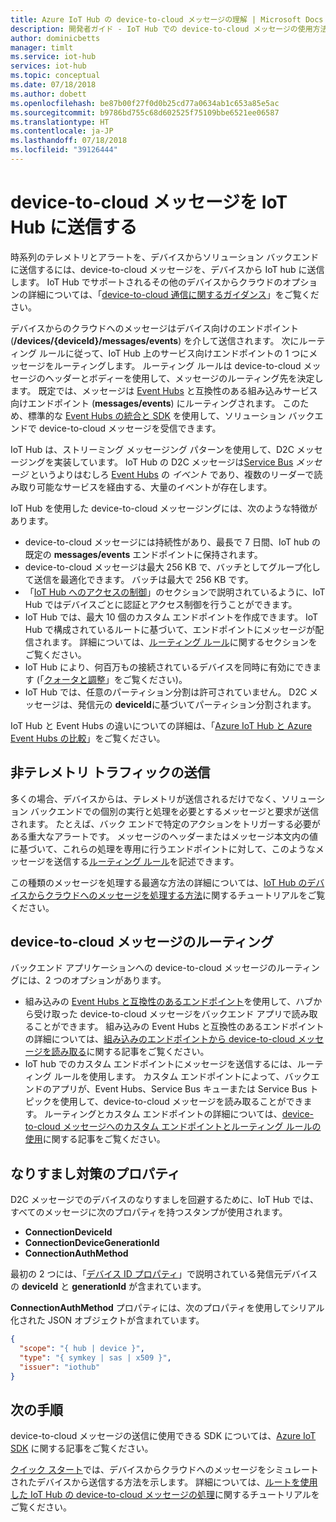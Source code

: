 ```yaml
---
title: Azure IoT Hub の device-to-cloud メッセージの理解 | Microsoft Docs
description: 開発者ガイド - IoT Hub での device-to-cloud メッセージの使用方法。 テレメトリとそれ以外の情報の両方のデータ送信およびルーティングを使用したメッセージの配信について説明します。
author: dominicbetts
manager: timlt
ms.service: iot-hub
services: iot-hub
ms.topic: conceptual
ms.date: 07/18/2018
ms.author: dobett
ms.openlocfilehash: be87b00f27f0d0b25cd77a0634ab1c653a85e5ac
ms.sourcegitcommit: b9786bd755c68d602525f75109bbe6521ee06587
ms.translationtype: HT
ms.contentlocale: ja-JP
ms.lasthandoff: 07/18/2018
ms.locfileid: "39126444"
---
```

# <a name="send-device-to-cloud-messages-to-iot-hub"></a>device-to-cloud メッセージを IoT Hub に送信する

時系列のテレメトリとアラートを、デバイスからソリューション バックエンドに送信するには、device-to-cloud メッセージを、デバイスから IoT hub に送信します。 IoT Hub でサポートされるその他のデバイスからクラウドのオプションの詳細については、「[device-to-cloud 通信に関するガイダンス][lnk-d2c-guidance]」をご覧ください。

デバイスからのクラウドへのメッセージはデバイス向けのエンドポイント (**/devices/{deviceId}/messages/events**) を介して送信されます。 次にルーティング ルールに従って、IoT Hub 上のサービス向けエンドポイントの 1 つにメッセージをルーティングします。 ルーティング ルールは device-to-cloud メッセージのヘッダーとボディーを使用して、メッセージのルーティング先を決定します。 既定では、メッセージは [Event Hubs][lnk-event-hubs] と互換性のある組み込みサービス向けエンドポイント (**messages/events**) にルーティングされます。 このため、標準的な [Event Hubs の統合と SDK][lnk-compatible-endpoint] を使用して、ソリューション バックエンドで device-to-cloud メッセージを受信できます。

IoT Hub は、ストリーミング メッセージング パターンを使用して、D2C メッセージングを実装しています。 IoT Hub の D2C メッセージは[Service Bus][lnk-servicebus] *メッセージ* というよりはむしろ [Event Hubs][lnk-event-hubs] の *イベント* であり、複数のリーダーで読み取り可能なサービスを経由する、大量のイベントが存在します。

IoT Hub を使用した device-to-cloud メッセージングには、次のような特徴があります。

* device-to-cloud メッセージには持続性があり、最長で 7 日間、IoT hub の既定の **messages/events** エンドポイントに保持されます。
* device-to-cloud メッセージは最大 256 KB で、バッチとしてグループ化して送信を最適化できます。 バッチは最大で 256 KB です。
* 「[IoT Hub へのアクセスの制御][lnk-devguide-security]」のセクションで説明されているように、IoT Hub ではデバイスごとに認証とアクセス制御を行うことができます。
* IoT Hub では、最大 10 個のカスタム エンドポイントを作成できます。 IoT Hub で構成されているルートに基づいて、エンドポイントにメッセージが配信されます。 詳細については、[ルーティング ルール](iot-hub-devguide-query-language.md#device-to-cloud-message-routes-query-expressions)に関するセクションをご覧ください。
* IoT Hub により、何百万もの接続されているデバイスを同時に有効にできます (「[クォータと調整][lnk-quotas]」をご覧ください)。
* IoT Hub では、任意のパーティション分割は許可されていません。 D2C メッセージは、発信元の **deviceId**に基づいてパーティション分割されます。

IoT Hub と Event Hubs の違いについての詳細は、「[Azure IoT Hub と Azure Event Hubs の比較][lnk-comparison]」をご覧ください。

## <a name="send-non-telemetry-traffic"></a>非テレメトリ トラフィックの送信

多くの場合、デバイスからは、テレメトリが送信されるだけでなく、ソリューション バックエンドでの個別の実行と処理を必要とするメッセージと要求が送信されます。 たとえば、バック エンドで特定のアクションをトリガーする必要がある重大なアラートです。 メッセージのヘッダーまたはメッセージ本文内の値に基づいて、これらの処理を専用に行うエンドポイントに対して、このようなメッセージを送信する[ルーティング ルール][lnk-devguide-custom]を記述できます。

この種類のメッセージを処理する最適な方法の詳細については、[IoT Hub のデバイスからクラウドへのメッセージを処理する方法][lnk-d2c-tutorial]に関するチュートリアルをご覧ください。

## <a name="route-device-to-cloud-messages"></a>device-to-cloud メッセージのルーティング

バックエンド アプリケーションへの device-to-cloud メッセージのルーティングには、2 つのオプションがあります。

* 組み込みの [Event Hubs と互換性のあるエンドポイント][lnk-compatible-endpoint]を使用して、ハブから受け取った device-to-cloud メッセージをバックエンド アプリで読み取ることができます。 組み込みの Event Hubs と互換性のあるエンドポイントの詳細については、[組み込みのエンドポイントから device-to-cloud メッセージを読み取る][lnk-devguide-builtin]に関する記事をご覧ください。
* IoT hub でのカスタム エンドポイントにメッセージを送信するには、ルーティング ルールを使用します。 カスタム エンドポイントによって、バックエンドのアプリが、Event Hubs、Service Bus キューまたは Service Bus トピックを使用して、device-to-cloud メッセージを読み取ることができます。 ルーティングとカスタム エンドポイントの詳細については、[device-to-cloud メッセージへのカスタム エンドポイントとルーティング ルールの使用][lnk-devguide-custom]に関する記事をご覧ください。

## <a name="anti-spoofing-properties"></a>なりすまし対策のプロパティ

D2C メッセージでのデバイスのなりすましを回避するために、IoT Hub では、すべてのメッセージに次のプロパティを持つスタンプが使用されます。

* **ConnectionDeviceId**
* **ConnectionDeviceGenerationId**
* **ConnectionAuthMethod**

最初の 2 つには、「[デバイス ID プロパティ][lnk-device-properties]」で説明されている発信元デバイスの **deviceId** と **generationId** が含まれています。

**ConnectionAuthMethod** プロパティには、次のプロパティを使用してシリアル化された JSON オブジェクトが含まれています。

```json
{
  "scope": "{ hub | device }",
  "type": "{ symkey | sas | x509 }",
  "issuer": "iothub"
}
```

## <a name="next-steps"></a>次の手順

device-to-cloud メッセージの送信に使用できる SDK については、[Azure IoT SDK][lnk-sdks] に関する記事をご覧ください。

[クイック スタート][lnk-get-started]では、デバイスからクラウドへのメッセージをシミュレートされたデバイスから送信する方法を示します。 詳細については、[ルートを使用した IoT Hub の device-to-cloud メッセージの処理][lnk-d2c-tutorial]に関するチュートリアルをご覧ください。

[lnk-devguide-builtin]: iot-hub-devguide-messages-read-builtin.md
[lnk-devguide-custom]: iot-hub-devguide-messages-read-custom.md
[lnk-comparison]: iot-hub-compare-event-hubs.md
[lnk-d2c-guidance]: iot-hub-devguide-d2c-guidance.md
[lnk-get-started]: quickstart-send-telemetry-node.md

[lnk-event-hubs]: http://azure.microsoft.com/documentation/services/event-hubs/
[lnk-servicebus]: http://azure.microsoft.com/documentation/services/service-bus/
[lnk-quotas]: iot-hub-devguide-quotas-throttling.md
[lnk-sdks]: iot-hub-devguide-sdks.md
[lnk-compatible-endpoint]: iot-hub-devguide-messages-read-builtin.md
[lnk-device-properties]: iot-hub-devguide-identity-registry.md#device-identity-properties
[lnk-devguide-security]: iot-hub-devguide-security.md
[lnk-d2c-tutorial]: tutorial-routing.md
